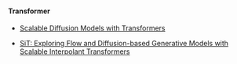 

#### Transformer

- [Scalable Diffusion Models with Transformers](https://arxiv.org/abs/2212.09748)

- [SiT: Exploring Flow and Diffusion-based Generative Models with Scalable Interpolant Transformers](https://arxiv.org/abs/2401.08740)

